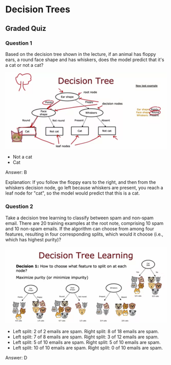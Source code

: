 # Decision Trees

## Graded Quiz

### Question 1

Based on the decision tree shown in the lecture, if an animal has floppy ears, a round face shape and has whiskers, does the model predict that it's a cat or not a cat?

![DecisionTree](./images/C2_W4_Q1_DecisionTree.png)

- Not a cat
- Cat

Answer: B

Explanation: If you follow the floppy ears to the right, and then from the whiskers decision node, go left because whiskers are present, you reach a leaf node for "cat", so the model would predict that this is a cat.

### Question 2

Take a decision tree learning to classify between spam and non-spam email. There are 20 training examples at the root note, comprising 10 spam and 10 non-spam emails. If the algorithm can choose from among four features, resulting in four corresponding splits, which would it choose (i.e., which has highest purity)?

![DecisionTreeLearning](./images/C2_W4_Q1_DecisionTreeLearning.png)

- Left split: 2 of 2 emails are spam. Right split: 8 of 18 emails are spam.
- Left split: 7 of 8 emails are spam. Right split: 3 of 12 emails are spam.
- Left split: 5 of 10 emails are spam. Right split: 5 of 10 emails are spam.
- Left split: 10 of 10 emails are spam. Right split: 0 of 10 emails are spam.

Answer: D
